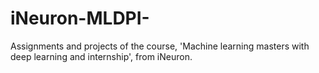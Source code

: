 # iNeuron-MLDPI-
Assignments and projects of the course, 'Machine learning masters with deep learning and internship', from iNeuron.
